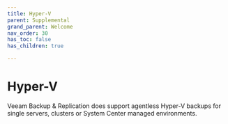 ```yaml
---
title: Hyper-V
parent: Supplemental
grand_parent: Welcome
nav_order: 30
has_toc: false
has_children: true

---
```

# Hyper-V
Veeam Backup & Replication does support agentless Hyper-V backups for single servers, clusters or System Center managed environments.
